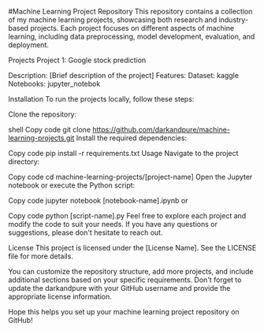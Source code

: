 #Machine Learning Project Repository
This repository contains a collection of my machine learning projects, showcasing both research and industry-based projects. Each project focuses on different aspects of machine learning, including data preprocessing, model development, evaluation, and deployment.

Projects
Project 1: Google stock prediction 

Description: [Brief description of the project]
Features: 
Dataset: kaggle 
Notebooks: jupyter_notebok


Installation
To run the projects locally, follow these steps:

Clone the repository:

shell
Copy code
git clone https://github.com/darkandpure/machine-learning-projects.git
Install the required dependencies:


Copy code
pip install -r requirements.txt
Usage
Navigate to the project directory:

Copy code
cd machine-learning-projects/[project-name]
Open the Jupyter notebook or execute the Python script:

Copy code
jupyter notebook [notebook-name].ipynb
or

Copy code
python [script-name].py
Feel free to explore each project and modify the code to suit your needs. If you have any questions or suggestions, please don't hesitate to reach out.

License
This project is licensed under the [License Name]. See the LICENSE file for more details.

You can customize the repository structure, add more projects, and include additional sections based on your specific requirements. Don't forget to update the darkandpure with your GitHub username and provide the appropriate license information.

Hope this helps you set up your machine learning project repository on GitHub!
